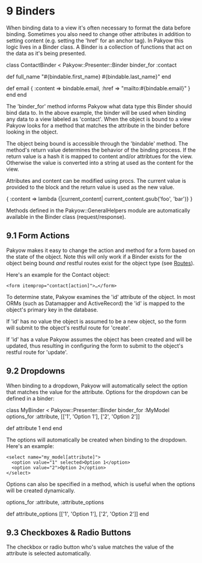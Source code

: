 <h1 id="section_9">9 Binders</h1>

When binding data to a view it's often necessary to format the data before binding. Sometimes you also 
need to change other attributes in addition to setting content (e.g. setting the 'href' for an anchor 
tag). In Pakyow this logic lives in a Binder class. A Binder is a collection of functions that act
on the data as it's being presented.

<div class="code ruby">
class ContactBinder &lt; Pakyow::Presenter::Binder
  binder_for :contact

  def full_name
    "#{bindable.first_name} #{bindable.last_name}"
  end

  def email
    { 
      :content => bindable.email,
      :href => "mailto:#{bindable.email}"
    }
  end
end
</div>

The 'binder_for' method informs Pakyow what data type this Binder should bind data to. In the above example,
the binder will be used when binding any data to a view labeled as 'contact'. When the object is bound 
to a view Pakyow looks for a method that matches the attribute in the binder before looking in the object.

The object being bound is accessible through the 'bindable' method. The method's return value determines the behavior of the binding process. If the return value is a hash it is mapped to content and/or attribtues for the view. Otherwise the value is converted into a string at used as the content for the view.

Attributes and content can be modified using procs. The current value is provided to the block and the return value is used as the new value.

<div class="code ruby">
{
  :content => lambda {|current_content| current_content.gsub('foo', 'bar')}
}
</div>

Methods defined in the Pakyow::GeneralHelpers module are automatically available in the Binder class (request/response).

<h2 id="section_9.1">9.1 Form Actions</h2>

Pakyow makes it easy to change the action and method for a form based on the state of the object. Note this will only work if a Binder exists for the object being bound *and* restful routes exist for the object type (see [Routes](#section_4)). 

Here's an example for the Contact object:

    <form itemprop="contact[action]">…</form>

To determine state, Pakyow examines the 'id' attribute of the object. In most ORMs (such as Datamapper and ActiveRecord) the 'id' is mapped to the object's primary key in the database. 

If 'id' has no value the object is assumed to be a new object, so the form will submit to the object's restful route for 'create'.

If 'id' has a value Pakyow assumes the object has been created and will be updated, thus resulting in configuring the form to submit to the object's restful route for 'update'.

<h2 id="section_9.2">9.2 Dropdowns</h2>

When binding to a dropdown, Pakyow will automatically select the option that matches the value for the attribute. Options for the dropdown can be defined in a binder:

<div class="code ruby">
class MyBinder &lt; Pakyow::Presenter::Binder
  binder_for :MyModel
  options_for :attribute, [['1', 'Option 1'], ['2', 'Option 2']]

  def attribute
    1
  end
end
</div>

The options will automatically be created when binding to the 
dropdown. Here's an example:

    <select name="my_model[attribute]">
      <option value="1" selected>Option 1</option>
      <option value="2">Option 2</option>
    </select>

Options can also be specified in a method, which is useful when the options will be created dynamically.

<div class="code ruby">
options_for :attribute, :attribute_options

def attribute_options
  [['1', 'Option 1'], ['2', 'Option 2']]
end
</div>

<h2 id="section_9.3">9.3 Checkboxes &amp; Radio Buttons</h2>

The checkbox or radio button who's value matches the value of the attribute is selected automatically.
